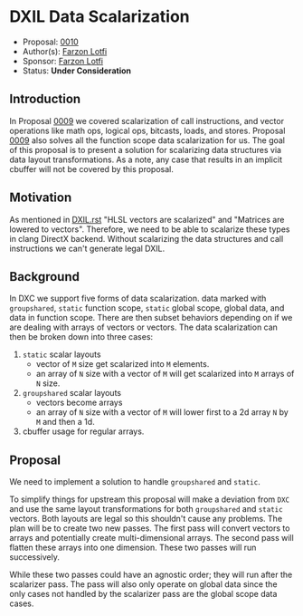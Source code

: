# DXIL Data Scalarization

* Proposal: [0010](0010-DXIL-Data-Scalarization.md)
* Author(s): [Farzon Lotfi](https://github.com/farzonl)
* Sponsor: [Farzon Lotfi](https://github.com/farzonl)
* Status: **Under Consideration**

## Introduction

In Proposal [0009] we covered scalarization of call instructions, and vector
operations like math ops, logical ops, bitcasts, loads, and stores. Proposal
[0009] also solves all the function scope data scalarization for us. The goal
of this proposal is to present a solution for scalarizing data structures via
data layout transformations. As a note, any case that results in an implicit
cbuffer will not be covered by this proposal.

[0009]: (0009-DXIL-Function-Scalarization.md)

## Motivation

As mentioned in [DXIL.rst] "HLSL vectors are scalarized" and "Matrices are
lowered to vectors". Therefore, we need to be able to scalarize these types in
clang DirectX backend. Without scalarizing the data structures and call
instructions we can't generate legal DXIL.

[DXIL.rst]: https://github.com/microsoft/DirectXShaderCompiler/blob/main/docs/DXIL.rst#vectors

## Background

In DXC we support five forms of data scalarization. data marked with
`groupshared`, `static` function scope, `static` global scope, global data,
and data in function scope. There are then subset behaviors depending on
if we are dealing with arrays of vectors or vectors. The data
scalarization can then be broken down into three cases:

1. `static` scalar layouts
   * vector of `M` size get scalarized into `M` elements.
   * an array of `N` size with a vector of `M` will get scalarized into `M`
     arrays of `N` size.
2. `groupshared` scalar layouts
   * vectors become arrays
   * an array of `N` size with a vector of `M` will lower first to a 2d array
     `N` by `M` and then a 1d.
3. cbuffer usage for regular arrays.

## Proposal

We need to implement a solution to handle `groupshared` and `static`.

To simplify things for upstream this proposal will make a deviation from `DXC`
and use the same layout transformations for  both `groupshared` and `static`
vectors. Both layouts are legal so this shouldn't cause any problems. The plan
will be to create two new passes. The first pass will convert vectors to arrays
and potentially create multi-dimensional arrays. The second pass will flatten
these arrays into one dimension. These two passes will run successively.

While these two passes could have an agnostic order; they will run after the scalarizer
pass. The pass will also only operate on global data since the only cases not
handled by the scalarizer pass are the global scope data cases.
